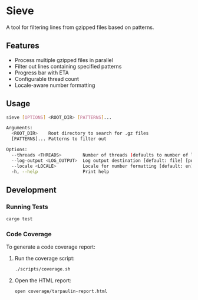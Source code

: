 # Sieve

A tool for filtering lines from gzipped files based on patterns.

## Features

- Process multiple gzipped files in parallel
- Filter out lines containing specified patterns
- Progress bar with ETA
- Configurable thread count
- Locale-aware number formatting

## Usage

```bash
sieve [OPTIONS] <ROOT_DIR> [PATTERNS]...

Arguments:
  <ROOT_DIR>    Root directory to search for .gz files
  [PATTERNS]... Patterns to filter out

Options:
  --threads <THREADS>        Number of threads (defaults to number of logical CPUs)
  --log-output <LOG_OUTPUT>  Log output destination [default: file] [possible values: file, stdout]
  --locale <LOCALE>          Locale for number formatting [default: en]
  -h, --help                 Print help
```

## Development

### Running Tests

```bash
cargo test
```

### Code Coverage

To generate a code coverage report:

1. Run the coverage script:
   ```bash
   ./scripts/coverage.sh
   ```

2. Open the HTML report:
   ```bash
   open coverage/tarpaulin-report.html
   ```
